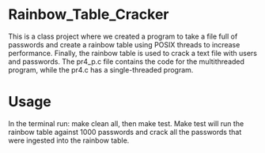 # Rainbow_Table_Cracker
This is a class project where we created a program to take a file full of passwords and create a rainbow table using POSIX threads to increase performance. Finally, the rainbow table is used to crack a text file with users and passwords.
The pr4_p.c file contains the code for the multithreaded program, while the pr4.c has a single-threaded program. 
# Usage
In the terminal run: make clean all, then make test. Make test will run the rainbow table against 1000 passwords and crack all the passwords that were ingested into the rainbow table. 
